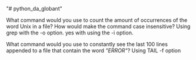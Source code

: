 "# python_da_globant" 

What command would you use to count the amount of occurrences of the word ​Unix ​in a file? How would make the command case insensitive?
Using grep with the -o option. yes with using the -i option.


What command would you use to constantly see the last 100 lines appended to a file that contain the word ​*"ERROR"*​?
Using TAIL -f option
